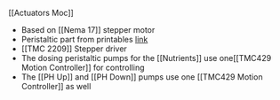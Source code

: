 [[Actuators Moc]]

- Based on [[Nema 17]] stepper motor
- Peristaltic part from printables [link](https://www.printables.com/model/63883-peristaltic-pump-simple-working-for-an-automated-f)
- [[TMC 2209]] Stepper driver
- The dosing peristaltic pumps for the [[Nutrients]] use one[[TMC429 Motion Controller]] for controlling 
- The [[PH Up]] and [[PH Down]] pumps use one [[TMC429 Motion Controller]] as well
